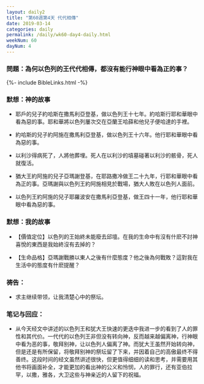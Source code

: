 ```yaml
---
layout: daily2
title: "第60週第4天 代代相傳"
date: 2019-03-14
categories: daily
permalink: /daily/wk60-day4-daily.html
weekNum: 60
dayNum: 4
---
```


### 問題：為何以色列的王代代相傳，都沒有能行神眼中看為正的事？ 

{%- include BibleLinks.html -%}

### 默想：神的故事 
+ 耶戶的兒子約哈斯在撒馬利亞登基，做以色列王十七年。約哈斯行耶和華眼中看為惡的事。耶和華將以色列屢次交在亞蘭王哈薛和他兒子便哈達的手裡。

+ 約哈斯的兒子約阿施在撒馬利亞登基，做以色列王十六年。他行耶和華眼中看為惡的事。 

+ 以利沙得病死了，人將他葬埋。死人在以利沙的墳墓碰著以利沙的骸骨，死人就復活。 

+ 猶大王約阿施的兒子亞瑪謝登基，在耶路撒冷做王二十九年，行耶和華眼中看為正的事。亞瑪謝與以色列王約阿施相見於戰場，猶大人敗在以色列人面前。

+ 以色列王約阿施的兒子耶羅波安在撒馬利亞登基，做王四十一年，他行耶和華眼中看為惡的事。 

### 默想：我的故事
+ 【價值定位】以色列的王始終未能廢去邱壇。在我的生命中有沒有什麽不討神喜悅的東西是我始終沒有去掉的？

+ 【生命品格】亞瑪謝戰勝以東人之後有什麼態度？他之後為何戰敗？這對我在生活中的態度有什麽提醒？

### 祷告：

+ 求主继续带领，让我清楚心中的祭坛。

### 笔记与回应：

+ 从今天经文中讲述的以色列王和犹大王快速的更迭中我进一步的看到了人的罪性和其代价。一代代的以色列王非但没有转向神，反而越来越偏离神，行神眼中看为恶的事，敬拜别神，让以色列人偏离了神。而犹大王虽然开始转向神，但是还是有所保留，将敬拜别神的祭坛留了下来，并因着自己的高傲最终不得善终。这段时间的经文虽然讲述很快，但更值得细细的读和思考，并需要用其他书将画面补全，才能更加的看出神的公义和怜悯，人的罪行，还有亚伯拉罕，以撒，雅各，大卫这些与神亲近的人留下的祝福。